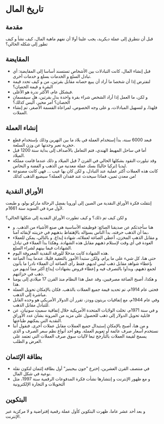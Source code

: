 # تاريخ المال

## مقدمة

قبل أن نتطرق إلى عملة ديكريد، يجب علينا أولا أن نفهم ماهية المال، كيف نشأ و كيف تطور إلى شكله الحالي؟

## المقايضة

* قبل إنشاء المال، كانت التبادلات بين الأشخاص تستسند أساسا إلى المقايضة: أي تبادل السلع و الخدمات بسلع و خدمات أخرى.
* لنفترض إذا أن شخصا ما أراد أن يبيع حصانه مقابل بقرتين، من و كيف تحدد قيمة البقرة و قيمة الحصان؟
* فبشكل عام، الأكثر ندرة هو الأغلى.
* و لكن، ما العمل إذا أراد الشخص شراء بقرة واحدة بدل بقرتين، هل سيقسمان الحصان؟ أمر محير، أليس كذلك؟
* فلهذا، و لتسهيل المبادلات، و على وجه الخصوص، لمراعاة القسمة الأصغر، تم إنشاء العملات.

## إنشاء العملة

* فبعد 6000 سنة، بدأ إستخدام العملة في بلاد ما بين النهرين وذلك بإستخدام قطع حجرية تعبر وحدتها عن وزن السلعة.
* أما في ساحل المهيط الهندي، فتم التعامل بالأصداف إلى بداية سنة 1200 قبل الميلاد.
* وقد تبلورت النقود بشكلها الحالي في القرن 7 قبل الميلاد و ذلك عندما قامت مملكة ليديا (تركيا حاليا) بسك عملة معدنية من الذهب و الفضة و النحاس.
* كانت هذه العملات أكثر عملية عند التبادل، و لكن كان بها عيب ... فهي كانت مصنوعة من معدن ثمين، فماذا سيحدث عند فقدان العملة؟ سيضيع الذهب كذلك!


## الأوراق النقدية

إنتقلت فكرة الأوراق النقدية من الصين إلى أوروبا بفضل الرحالة ماركو بولو، و طبعت لأول مرة في السويد سنة 1661م.

و لكن كيف تم ذلك؟ و كيف تطورت الأوراق النقدية إلى شكلها الحالي؟

* هنا سأحدثكم عن صديقنا الصائغ: فوظيفته الأساسية هي صنع الأشياء من الذهب. و بما أن الذهب حرفته، بدأ الناس بسؤاله بالإهتفاظ بذهبهم في خزينته لإبقائه آمنا،
* و مقابل الذهب المخزن، أعطى الصاغة لعملائه، شهادة إيداع. و بالتالي، يمكن للعملاء العودة في أي وقت لإستلام ذهبهم مقابل هذه الشهادة. وهكذا بدأ العملاء في تبادل الشهادات فيما بينهم لشراء السلع.
* هذه الشهادة كانت مدخلا للورقة النقدية المعروفة اليوم.
* حتى هنا، كل شيء على ما يرام، ولكن ستبدأ الأمور بالتعقيد قليلا، عندما يبدأ الصاعة بإعطاء شواهد مقابل ذهب ليس لديهم. فقط رأى الصاغة أن العملاء نادرا ما يأتون لجمع ذهبهم، وبدأوا بالتصرف فيه و إعطاء قروض بشهادات إيداع أكثر مما لديهم من ذهب في خزائنهم.
* و هكذا، أصبح الصاغة مصرفيين، وقد عمل هذا النظام منذ القرن 17 ميلادي إلى يومنا هذا.
* فحتى عام 1914م، تم تحديد قيمة جميع العملات بالذهب. فكان بالإمكان تحويل العملة مباشرة إلى الذهب.
* وفي عام 1944م، مع إتفاقيات بريتون وودز، تقرر أن الدولار الأمريكي هو وحده القابل للتبادل مقابل الذهب.
* و في سنة 1971م، تخلت الولايات المتحدة الأمريكية خلال إتفاقية سميث سونيان، عن قابلية تحويل الدولار إلى ذهب للحصول على مزيد من المرونة بشأن عدد الأوراق النقدية التي يمكنهم طباعتها.
* و من هنا، أصبح بالإمكان إستبدال جميع العملات مقابل عملات أخرى. فنقول أننا نستخدم أسعار صرف عائمة أو تعويم العملة. وهو أحد أنواع نظم سعر الصرف و الذي يسمح لقيمة العملات بالتأرجح تبعا لآليات سوق صرف العملات التي تعتمد على العرض و الطلب.

## بطاقة الإئتمان

* في منتصف القرن العشرين، إخترع "جون بيجينيز" أول بطاقة إئتمان لتكون نقلة نوعية في شكل المال.
* و مع ظهور الإنترنت و إنتشارها نشأت فكرة المدفوعات الرقمية سنة 1997، مثل التحويلات و التجارة الإلكترونية

## البتكوين

و بعد أحد عشر عاما، ظهرت البتكوين كأول عملة رقمية إفتراضية و لا مركزية عبر الإنترنت.
